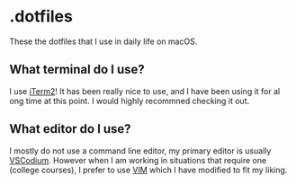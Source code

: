 # .dotfiles
These the dotfiles that I use in daily life on macOS.

## What terminal do I use?
I use [iTerm2](https://iterm2.com/)! It has been really nice to use, and I have been using it for al ong time at this point. I would highly recommned checking it out.

## What editor do I use?
I mostly do not use a command line editor, my primary editor is usually [VSCodium](https://github.com/VSCodium/vscodium). However when I am working in situations that require one (college courses), I prefer to use [VIM](https://www.vim.org/) which I have modified to fit my liking. 
